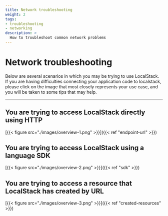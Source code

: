 ```yaml
---
title: Network troubleshooting
weight: 2
tags:
- troubleshooting
- networking
description: >
  How to troubleshoot common network problems
---
```


# Network troubleshooting

Below are several scenarios in which you may be trying to use LocalStack.
If you are having difficulties connecting your application code to localstack, please click on the image that most closely represents your use case, and you will be taken to some tips that may help.

---

## You are trying to access LocalStack directly using HTTP

[{{< figure src="./images/overview-1.png" >}}]({{< ref "endpoint-url" >}})

## You are trying to access LocalStack using a language SDK

[{{< figure src="./images/overview-2.png" >}}]({{< ref "sdk" >}})

## You are trying to access a resource that LocalStack has created by URL

[{{< figure src="./images/overview-3.png" >}}]({{< ref "created-resources" >}})
